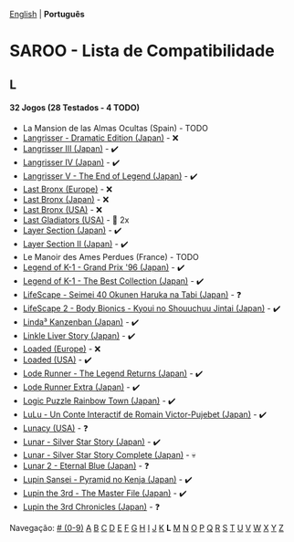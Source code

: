 [English](../en-us/L.md) | **Português**

# SAROO - Lista de Compatibilidade

## L

#### 32 Jogos (28 Testados - 4 TODO)

- La Mansion de las Almas Ocultas (Spain) - TODO
- [Langrisser - Dramatic Edition (Japan)](../../../Regions/Retails/Japan/T-2507G/01/README.md) - :x:
- [Langrisser III (Japan)](../../../Regions/Retails/Japan/T-2502G/01/README.md) - :heavy_check_mark:
- [Langrisser IV (Japan)](../../../Regions/Retails/Japan/T-2505G/01/README.md) - :heavy_check_mark:
- [Langrisser V - The End of Legend (Japan)](../../../Regions/Retails/Japan/T-2509G/01/README.md) - :heavy_check_mark:
- [Last Bronx (Europe)](../../../Regions/Retails/Europe/MK-81078/01/README.md) - :x:
- [Last Bronx (Japan)](../../../Regions/Japan/GS-9152/README.md) - :x:
- [Last Bronx (USA)](../../../Regions/Retails/USA/MK-81078/01/README.md) - :x:
- [Last Gladiators (USA)](../../../Regions/Retails/USA/T-4804H/README.md) - :minidisc: 2x
- [Layer Section (Japan)](../../../Regions/Retails/Japan/T-1101G/01/README.md) - :heavy_check_mark:
- [Layer Section II (Japan)](../../../Regions/Retails/Japan/T-26409G/01/README.md) - :heavy_check_mark:
- Le Manoir des Ames Perdues (France) - TODO
- [Legend of K-1 - Grand Prix '96 (Japan)](../../../Regions/Retails/Japan/T-7503G/01/README.md) - :heavy_check_mark:
- [Legend of K-1 - The Best Collection (Japan)](../../../Regions/Retails/Japan/T-7501G/01/README.md) - :heavy_check_mark:
- [LifeScape - Seimei 40 Okunen Haruka na Tabi (Japan)](../../../Regions/Retails/Japan/T-26405G/01/README.md) - :question:
- [LifeScape 2 - Body Bionics - Kyoui no Shouuchuu Jintai (Japan)](../../../Regions/Retails/Japan/T-26411G/01/README.md) - :heavy_check_mark:
- [Linda³ Kanzenban (Japan)](../../../Regions/Retails/Japan/T-2112G/01/README.md) - :heavy_check_mark:
- [Linkle Liver Story (Japan)](../../../Regions/Retails/Japan/GS-9055/01/README.md) - :heavy_check_mark:
- [Loaded (Europe)](../../../Regions/Retails/Europe/T-12301H/01/README.md) - :x:
- [Loaded (USA)](../../../Regions/Retails/USA/T-12519H/01/README.md) - :heavy_check_mark:
- [Lode Runner - The Legend Returns (Japan)](../../../Regions/Retails/Japan/T-25101G/01/README.md) - :heavy_check_mark:
- [Lode Runner Extra (Japan)](../../../Regions/Retails/Japan/T-25103G/01/README.md) - :heavy_check_mark:
- [Logic Puzzle Rainbow Town (Japan)](../../../Regions/Retails/Japan/T-4303G/01/README.md) - :heavy_check_mark:
- [LuLu - Un Conte Interactif de Romain Victor-Pujebet (Japan)](../../../Regions/Retails/Japan/GS-9118/01/README.md) - :heavy_check_mark:
- [Lunacy (USA)](../../../Regions/Retails/USA/T-14403H/01/README.md) - :question:
- [Lunar - Silver Star Story (Japan)](../../../Regions/Retails/Japan/T-27901G/01/README.md) - :heavy_check_mark:
- [Lunar - Silver Star Story Complete (Japan)](../../../Regions/Retails/Japan/T-27904G/01/README.md) - :skull:
- [Lunar 2 - Eternal Blue (Japan)](../../../Regions/Retails/Japan/T-27906G/01/README.md) - :question:
- [Lupin Sansei - Pyramid no Kenja (Japan)](../../../Regions/Retails/Japan/T-2004G/01/README.md) - :heavy_check_mark:
- [Lupin the 3rd - The Master File (Japan)](../../../Regions/Retails/Japan/T-18801G/01/README.md) - :heavy_check_mark:
- [Lupin the 3rd Chronicles (Japan)](../../../Regions/Retails/Japan/T-18804G/01/README.md) - :question:

Navegação:
[# (0-9)](./09.md) [A](./A.md) [B](./B.md) [C](./C.md) [D](./D.md) [E](./E.md) [F](./F.md) [G](./G.md) [H](./H.md) [I](./I.md) [J](./J.md) [K](./K.md) **L** [M](./M.md) [N](./N.md) [O](./O.md) [P](./P.md) [Q](./Q.md) [R](./R.md) [S](./S.md) [T](./T.md) [U](./U.md) [V](./V.md) [W](./W.md) [X](./X.md) [Y](./Y.md) [Z](./Z.md)
